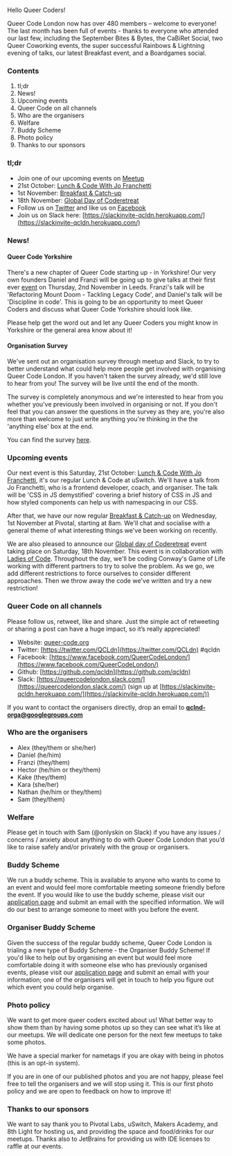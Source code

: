 Hello Queer Coders!

Queer Code London now has over 480 members – welcome to everyone! The last month has been full of events - thanks to everyone who attended our last few, including the September Bites & Bytes, the CaBiRet Social, two Queer Coworking events, the super successful Rainbows & Lightning evening of talks, our latest Breakfast event, and a Boardgames social.

### Contents
 1. tl;dr
 2. News!
 3. Upcoming events
 4. Queer Code on all channels
 5. Who are the organisers
 6. Welfare
 7. Buddy Scheme
 8. Photo policy
 9. Thanks to our sponsors

### tl;dr
- Join one of our upcoming events on [Meetup](https://www.meetup.com/Queer-Code-London/)
 - 21st October: [Lunch & Code With Jo Franchetti](https://www.meetup.com/Queer-Code-London/events/241463339/)
 - 1st November: [Breakfast & Catch-up](https://www.meetup.com/Queer-Code-London/events/244179707/)
 - 18th November: [Global Day of Coderetreat](http://coderetreat.org/)
- Follow us on [Twitter](https://twitter.com/QCLdn) and like us on [Facebook­](https://www.facebook.com/QueerCodeLondon/)
- Join us on Slack­ here: [https://slackinvite-qcldn.herokuapp.com/](https://slackinvite-qcldn.herokuapp.com/)

### News!

#### Queer Code Yorkshire

There's a new chapter of Queer Code starting up - in Yorkshire! Our very own founders Daniel and Franzi will be going up to give talks at their first ever [event](https://www.eventbrite.com/e/queer-code-yorkshire-tickets-38509138871) on Thursday, 2nd November in Leeds. Franzi's talk will be 'Refactoring Mount Doom - Tackling Legacy Code', and Daniel's talk will be 'Discipline in code'. This is going to be an opportunity to meet Queer Coders and discuss what Queer Code Yorkshire should look like.

Please help get the word out and let any Queer Coders you might know in Yorkshire or the general area know about it!

#### Organisation Survey

We've sent out an organisation survey through meetup and Slack, to try to better understand what could help more people get involved with organising Queer Code London. If you haven't taken the survey already, we'd still love to hear from you! The survey will be live until the end of the month.

The survey is completely anonymous and we're interested to hear from you whether you've previously been involved in organising or not. If you don't feel that you can answer the questions in the survey as they are, you're also more than welcome to just write anything you're thinking in the the 'anything else' box at the end.

You can find the survey [here](https://docs.google.com/forms/d/e/1FAIpQLSe7gfVCpq817YOLYkVvUL7vaXOFw5kZnIa_NPOlUVqgxsslqg/viewform).

### Upcoming events

Our next event is this Saturday, 21st October: [Lunch & Code With Jo Franchetti](https://www.meetup.com/Queer-Code-London/events/241463339/), it's our regular Lunch & Code at uSwitch. We'll have a talk from Jo Franchetti, who is a frontend developer, coach, and organiser. The talk will be 'CSS in JS demystified' covering a brief history of CSS in JS and how styled components can help us with namespacing in our CSS.

After that, we have our now regular [Breakfast & Catch-up](https://www.meetup.com/Queer-Code-London/events/244179707/) on Wednesday, 1st November at Pivotal, starting at 8am. We'll chat and socialise with a general theme of what interesting things we've been working on recently.

We are also pleased to announce our [Global day of Coderetreat](http://coderetreat.org/) event taking place on Saturday, 18th November. This event is in collaboration with [Ladies of Code](https://www.meetup.com/Ladies-of-Code-UK/). Throughout the day, we'll be coding Conway's Game of Life working with different partners to try to solve the problem. As we go, we add different restrictions to force ourselves to consider different approaches. Then we throw away the code we've written and try a new restriction!

### Queer Code on all channels

Please follow us, retweet, like and share. Just the simple act of retweeting or sharing a post can have a huge impact, so it’s really appreciated!

- Website: [queer-code.org­](http://queer-code.org/)
- Twitter: [https://twitter.com/QCLdn­](https://twitter.com/QCLdn) #qcldn
- Facebook: [https://www.facebook.com/QueerCodeLondon/­](https://www.facebook.com/QueerCodeLondon/)
- Github: [https://github.com/qcldn­](https://github.com/qcldn)
- Slack: [https://queercodelondon.slack.com/­](https://queercodelondon.slack.com/) (sign up at [https://slackinvite-qcldn.herokuapp.com/­](https://slackinvite-qcldn.herokuapp.com/))

If you want to contact the organisers directly, drop an email to **qclnd-orga@googlegroups.com**

### Who are the organisers

- Alex (they/them or she/her)
- Daniel (he/him)
- Franzi (they/them)
- Hector (he/him or they/them)
- Kake (they/them)
- Kara (she/her)
- Nathan (he/him or they/them)
- Sam (they/them)

### Welfare

Please get in touch with Sam (@onlyskin on Slack) if you have any issues / concerns / anxiety about anything to do with Queer Code London that you’d like to raise safely and/or privately with the group or organisers.

### Buddy Scheme

We run a buddy scheme. This is available to anyone who wants to come to an event and would feel more comfortable meeting someone friendly before the event. If you would like to use the buddy scheme, please visit our [application page](https://github.com/qcldn/docs/blob/master/buddy.md) and submit an email with the specified information. We will do our best to arrange someone to meet with you before the event.

### Organiser Buddy Scheme

Given the success of the regular buddy scheme, Queer Code London is trialing a new type of Buddy Scheme - the Organiser Buddy Scheme! If you'd like to help out by organising an event but
would feel more comfortable doing it with someone else who has previously organised events, please visit our [application page](https://github.com/qcldn/docs/blob/master/organiser_buddy.md)
and submit an email with your information; one of the organisers will get in touch to help you figure out which event you could help organise.

### Photo policy

We want to get more queer coders excited about us! What better way to show them than by having some photos up so they can see what it’s like at our meetups. We will dedicate one person for the next few meetups to take some photos.

We have a special marker for nametags if you are okay with being in photos (this is an opt-in system).

If you are in one of our published photos and you are not happy, please feel free to tell the organisers and we will stop using it. This is our first photo policy and we are open to feedback on how to improve it!

### Thanks to our sponsors

We want to say thank you to Pivotal Labs, uSwitch, Makers Academy, and 8th Light for hosting us, and providing the space and food/drinks for our meetups.
Thanks also to JetBrains for providing us with IDE licenses to raffle at our events.

